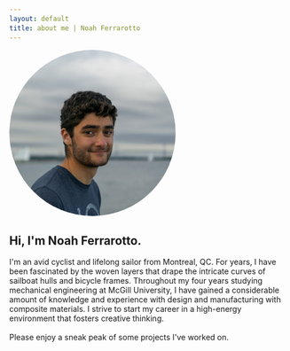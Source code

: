 ```yaml
---
layout: default
title: about me | Noah Ferrarotto
---
```


<img src="profile.jpg" alt="profile" style="border-radius:50%;width:300px">
<h2>Hi, I'm Noah Ferrarotto.</h2>
<p>
	I'm an avid cyclist and lifelong sailor from Montreal, QC. For years, I have been fascinated by the woven layers that drape the intricate curves of sailboat hulls and bicycle frames. Throughout my four years studying mechanical engineering at McGill University, I have gained a considerable amount of knowledge and experience with design and manufacturing with composite materials. I strive to start my career in a high-energy environment that fosters creative thinking. 
<br><br>
	Please enjoy a sneak peak of some projects I've worked on. 
</p>
